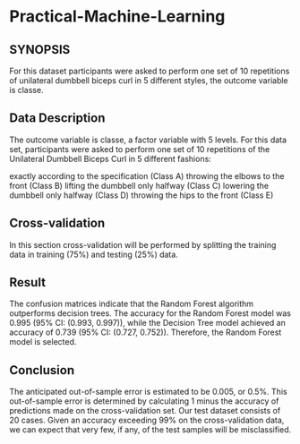 # Practical-Machine-Learning
<h2>SYNOPSIS</h2> 
For this dataset participants were asked to perform one set of 10 repetitions of unilateral dumbbell biceps curl in 5 different styles, the outcome variable is classe.


<h2>Data Description</h2> 
<p>The outcome variable is classe, a factor variable with 5 levels. For this data set, participants were asked to perform one set of 10 repetitions of the Unilateral Dumbbell Biceps Curl in 5 different fashions:

exactly according to the specification (Class A)
throwing the elbows to the front (Class B)
lifting the dumbbell only halfway (Class C)
lowering the dumbbell only halfway (Class D)
throwing the hips to the front (Class E)</p>


<h2>Cross-validation</h2>
<p>In this section cross-validation will be performed by splitting the training data in training (75%) and testing (25%) data.</p>

<h2>Result</h2>
<p>The confusion matrices indicate that the Random Forest algorithm outperforms decision trees. The accuracy for the Random Forest model was 0.995 (95% CI: (0.993, 0.997)), while the Decision Tree model achieved an accuracy of 0.739 (95% CI: (0.727, 0.752)). Therefore, the Random Forest model is selected.</p>



<h2>Conclusion</h2>
<p>The anticipated out-of-sample error is estimated to be 0.005, or 0.5%. This out-of-sample error is determined by calculating 1 minus the accuracy of predictions made on the cross-validation set. Our test dataset consists of 20 cases. Given an accuracy exceeding 99% on the cross-validation data, we can expect that very few, if any, of the test samples will be misclassified.</p>
</div>
</div>
</body>